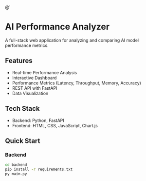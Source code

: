 @'
# AI Performance Analyzer

A full-stack web application for analyzing and comparing AI model performance metrics.

## Features

- Real-time Performance Analysis
- Interactive Dashboard
- Performance Metrics (Latency, Throughput, Memory, Accuracy)
- REST API with FastAPI
- Data Visualization

## Tech Stack

- Backend: Python, FastAPI
- Frontend: HTML, CSS, JavaScript, Chart.js

## Quick Start

### Backend
```bash
cd backend
pip install -r requirements.txt
py main.py